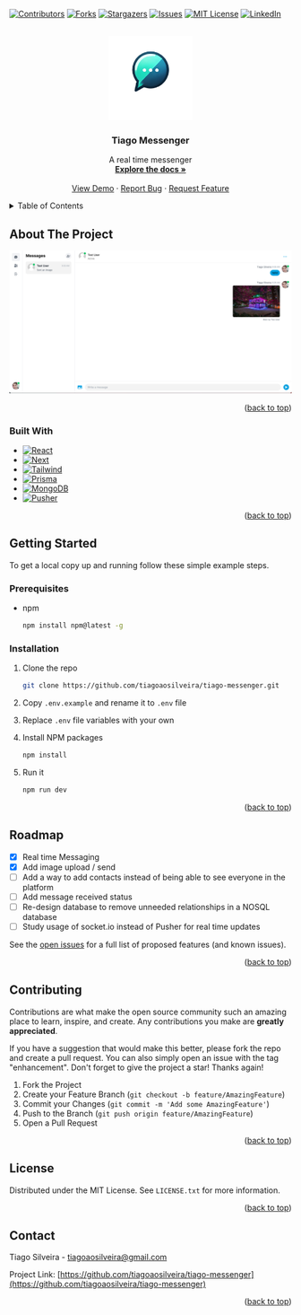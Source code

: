 <a name="readme-top"></a>

<!-- PROJECT SHIELDS -->
[![Contributors][contributors-shield]][contributors-url]
[![Forks][forks-shield]][forks-url]
[![Stargazers][stars-shield]][stars-url]
[![Issues][issues-shield]][issues-url]
[![MIT License][license-shield]][license-url]
[![LinkedIn][linkedin-shield]][linkedin-url]


<!-- PROJECT LOGO -->
<br />
<div align="center">
  <a href="https://github.com/tiagoaosilveira/tiago-messenger">
    <img src="public/images/logo.png" alt="Logo" width="150" height="150">
  </a>

<h3 align="center">Tiago Messenger</h3>

  <p align="center">
    A real time messenger
    <br />
    <a href="https://github.com/tiagoaosilveira/tiago-messenger"><strong>Explore the docs »</strong></a>
    <br />
    <br />
    <a href="https://tiago-messenger.vercel.app">View Demo</a>
    ·
    <a href="https://github.com/tiagoaosilveira/tiago-messenger/issues/new?labels=bug&template=bug-report---.md">Report Bug</a>
    ·
    <a href="https://github.com/tiagoaosilveira/tiago-messenger/issues/new?labels=enhancement&template=feature-request---.md">Request Feature</a>
  </p>
</div>



<!-- TABLE OF CONTENTS -->
<details>
  <summary>Table of Contents</summary>
  <ol>
    <li>
      <a href="#about-the-project">About The Project</a>
      <ul>
        <li><a href="#built-with">Built With</a></li>
      </ul>
    </li>
    <li>
      <a href="#getting-started">Getting Started</a>
      <ul>
        <li><a href="#prerequisites">Prerequisites</a></li>
        <li><a href="#installation">Installation</a></li>
      </ul>
    </li>
    <li><a href="#usage">Usage</a></li>
    <li><a href="#roadmap">Roadmap</a></li>
    <li><a href="#contributing">Contributing</a></li>
    <li><a href="#license">License</a></li>
    <li><a href="#contact">Contact</a></li>
    <li><a href="#acknowledgments">Acknowledgments</a></li>
  </ol>
</details>



<!-- ABOUT THE PROJECT -->
## About The Project

[![Product Name Screen Shot][product-screenshot]](https://tiago-messenger.vercel.app/)

<p align="right">(<a href="#readme-top">back to top</a>)</p>



### Built With

* [![React][React.js]][React-url]
* [![Next][Next.js]][Next-url]
* [![Tailwind][Tailwindcss]][Tailwind-url]
* [![Prisma][Prisma]][Prisma-url]
* [![MongoDB][MongoDB]][MongoDB-url]
* [![Pusher][Pusher]][Pusher-url]

<p align="right">(<a href="#readme-top">back to top</a>)</p>



<!-- GETTING STARTED -->
## Getting Started

To get a local copy up and running follow these simple example steps.

### Prerequisites

* npm
  ```sh
  npm install npm@latest -g
  ```

### Installation

1. Clone the repo
   ```sh
   git clone https://github.com/tiagoaosilveira/tiago-messenger.git
   ```
2. Copy `.env.example` and rename it to `.env` file 
3. Replace `.env` file variables with your own
4. Install NPM packages
   ```sh
   npm install
   ```

5. Run it
   ```sh
   npm run dev
   ```

<p align="right">(<a href="#readme-top">back to top</a>)</p>


<!-- USAGE EXAMPLES -->

[//]: # (## Usage)

[//]: # ()
[//]: # (Use this space to show useful examples of how a project can be used. Additional screenshots, code examples and demos work well in this space. You may also link to more resources.)

[//]: # ()
[//]: # (_For more examples, please refer to the [Documentation]&#40;https://example.com&#41;_)

[//]: # ()
[//]: # (<p align="right">&#40;<a href="#readme-top">back to top</a>&#41;</p>)



<!-- ROADMAP -->
## Roadmap

- [X] Real time Messaging
- [X] Add image upload / send
- [ ] Add a way to add contacts instead of being able to see everyone in the platform
- [ ] Add message received status
- [ ] Re-design database to remove unneeded relationships in a NOSQL database
- [ ] Study usage of socket.io instead of Pusher for real time updates

See the [open issues](https://github.com/tiagoaosilveira/tiago-messenger/issues) for a full list of proposed features (and known issues).

<p align="right">(<a href="#readme-top">back to top</a>)</p>



<!-- CONTRIBUTING -->
## Contributing

Contributions are what make the open source community such an amazing place to learn, inspire, and create. Any contributions you make are **greatly appreciated**.

If you have a suggestion that would make this better, please fork the repo and create a pull request. You can also simply open an issue with the tag "enhancement".
Don't forget to give the project a star! Thanks again!

1. Fork the Project
2. Create your Feature Branch (`git checkout -b feature/AmazingFeature`)
3. Commit your Changes (`git commit -m 'Add some AmazingFeature'`)
4. Push to the Branch (`git push origin feature/AmazingFeature`)
5. Open a Pull Request

<p align="right">(<a href="#readme-top">back to top</a>)</p>



<!-- LICENSE -->
## License

Distributed under the MIT License. See `LICENSE.txt` for more information.

<p align="right">(<a href="#readme-top">back to top</a>)</p>



<!-- CONTACT -->
## Contact

Tiago Silveira - tiagoaosilveira@gmail.com

Project Link: [https://github.com/tiagoaosilveira/tiago-messenger](https://github.com/tiagoaosilveira/tiago-messenger)

<p align="right">(<a href="#readme-top">back to top</a>)</p>

<!-- ACKNOWLEDGMENTS -->
<!--## Acknowledgments
***
*** * []()
*** * []()
*** * []()
*** <p align="right">(<a href="#readme-top">back to top</a>)</p>
-->



<!-- MARKDOWN LINKS & IMAGES -->
<!-- https://www.markdownguide.org/basic-syntax/#reference-style-links -->
[contributors-shield]: https://img.shields.io/github/contributors/tiagoaosilveira/tiago-messenger.svg?style=for-the-badge
[contributors-url]: https://github.com/tiagoaosilveira/tiago-messenger/graphs/contributors
[forks-shield]: https://img.shields.io/github/forks/tiagoaosilveira/tiago-messenger.svg?style=for-the-badge
[forks-url]: https://github.com/tiagoaosilveira/tiago-messenger/network/members
[stars-shield]: https://img.shields.io/github/stars/tiagoaosilveira/tiago-messenger.svg?style=for-the-badge
[stars-url]: https://github.com/tiagoaosilveira/tiago-messenger/stargazers
[issues-shield]: https://img.shields.io/github/issues/tiagoaosilveira/tiago-messenger.svg?style=for-the-badge
[issues-url]: https://github.com/tiagoaosilveira/tiago-messenger/issues
[license-shield]: https://img.shields.io/github/license/tiagoaosilveira/tiago-messenger.svg?style=for-the-badge
[license-url]: https://github.com/tiagoaosilveira/tiago-messenger/blob/main/LICENSE.txt
[linkedin-shield]: https://img.shields.io/badge/-LinkedIn-black.svg?style=for-the-badge&logo=linkedin&colorB=555
[linkedin-url]: https://linkedin.com/in/tiagoaosilveira
[product-screenshot]: public/images/interface.png
[Next.js]: https://img.shields.io/badge/next.js-000000?style=for-the-badge&logo=nextdotjs&logoColor=white
[Next-url]: https://nextjs.org/
[Tailwindcss]: https://img.shields.io/badge/tailwindcss-000000?style=for-the-badge&logo=tailwindcss
[Tailwind-url]: https://tailwindcss.com/
[Prisma]: https://img.shields.io/badge/prisma-000000?style=for-the-badge&logo=prisma
[Prisma-url]: https://www.prisma.io/
[MongoDB]: https://img.shields.io/badge/mongodb-000000?style=for-the-badge&logo=mongodb
[MongoDB-url]: https://www.mongodb.com/
[Pusher]: https://img.shields.io/badge/mongodb-000000?style=for-the-badge&logo=pusher
[Pusher-url]: https://pusher.com/
[React.js]: https://img.shields.io/badge/React-20232A?style=for-the-badge&logo=react&logoColor=61DAFB
[React-url]: https://reactjs.org/
[Vue.js]: https://img.shields.io/badge/Vue.js-35495E?style=for-the-badge&logo=vuedotjs&logoColor=4FC08D
[Vue-url]: https://vuejs.org/
[Angular.io]: https://img.shields.io/badge/Angular-DD0031?style=for-the-badge&logo=angular&logoColor=white
[Angular-url]: https://angular.io/
[Svelte.dev]: https://img.shields.io/badge/Svelte-4A4A55?style=for-the-badge&logo=svelte&logoColor=FF3E00
[Svelte-url]: https://svelte.dev/
[Laravel.com]: https://img.shields.io/badge/Laravel-FF2D20?style=for-the-badge&logo=laravel&logoColor=white
[Laravel-url]: https://laravel.com
[Bootstrap.com]: https://img.shields.io/badge/Bootstrap-563D7C?style=for-the-badge&logo=bootstrap&logoColor=white
[Bootstrap-url]: https://getbootstrap.com
[JQuery.com]: https://img.shields.io/badge/jQuery-0769AD?style=for-the-badge&logo=jquery&logoColor=white
[JQuery-url]: https://jquery.com 

